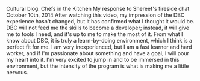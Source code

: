 Cultural blog: Chefs in the Kitchen
My response to Shereef's fireside chat
October 10th, 2014
After watching this video, my impression of the DBC experience hasn't changed, but it has confirmed what I thought it would be. DBC will not feed me the skills to become a developer; instead, it will give me to tools I need, and it's up to me to make the most of it. From what I know about DBC, it is truly a learn-by-doing environment, which I think is a perfect fit for me. I am very inexperienced, but I am a fast learner and hard worker, and if I'm passionate about something and have a goal, I will pour my heart into it. I'm very excited to jump in and to be immersed in this environment, but the intensity of the program is what is making me a little nervous.